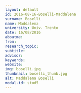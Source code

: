 ```yaml
---
layout: default 
id: 2016-08-16-Boselli-Maddalena
surname: Boselli
name: Maddalena
university: Univ. Trento
date: 16/08/2016
aboutme: 
from: 
research_topic: 
subtitle: 
advisor: 
keywords: 
website: 
img: boselli.jpg
thumbnail: boselli_thumb.jpg
alt: Maddalena Boselli
modal-id: stud5
---
```


